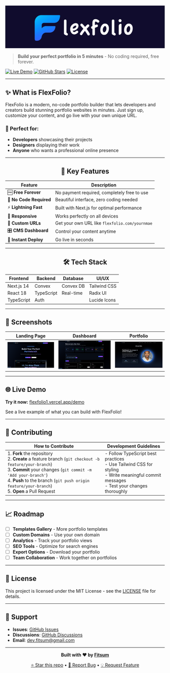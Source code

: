 ![cover](./public/flexfolio_cover_2.jpg)


> **Build your perfect portfolio in 5 minutes** - No coding required, free forever.

[![Live Demo](https://img.shields.io/badge/Live%20Demo-View%20Now-blue?style=for-the-badge&logo=vercel)](https://)
[![GitHub Stars](https://img.shields.io/github/stars/fitsumhelina/flexfolio?style=for-the-badge&logo=github)](https://github.com/fitsumhelina/flexfolio)
[![License](https://img.shields.io/badge/License-MIT-green?style=for-the-badge)](LICENSE)

---


## ✨ What is FlexFolio?

FlexFolio is a modern, no-code portfolio builder that lets developers and creators build stunning portfolio websites in minutes. Just sign up, customize your content, and go live with your own unique URL.

### 🎯 Perfect for:
- **Developers** showcasing their projects
- **Designers** displaying their work
- **Anyone** who wants a professional online presence

---

<div align="center">

## 🌟 Key Features

 Feature | Description |
---------|-------------|
 🆓 **Free Forever** | No payment required, completely free to use |
 🎨 **No Code Required** | Beautiful interface, zero coding needed |
 ⚡ **Lightning Fast** | Built with Next.js for optimal performance |
 📱 **Responsive** | Works perfectly on all devices |
 🔗 **Custom URLs** | Get your own URL like `flexfolio.com/yournmae` |
 🎛️ **CMS Dashboard** | Control your content anytime |
 🚀 **Instant Deploy** | Go live in seconds |

---

## 🛠️ Tech Stack


| Frontend | Backend | Database | UI/UX |
|----------|---------|----------|-------|
| Next.js 14 | Convex | Convex DB | Tailwind CSS |
| React 18 | TypeScript | Real-time | Radix UI |
| TypeScript | Auth | | Lucide Icons |

</div>


---

## 📸 Screenshots

<div align="center">

| Landing Page | Dashboard | Portfolio |
|--------------|-----------|-----------|
| ![Landing](./public/landingpage.png?text=landing) | ![Dashboard](./public/demodashboard.png?text=Dashboard) | ![Portfolio](./public/demoportfolio.png?text=Portfolio) |

</div>

---

## 🌐 Live Demo

**Try it now:** [flexfolio1.vercel.app/demo](https://flexfolio1.vercel.app/demo)

See a live example of what you can build with FlexFolio!

---
## 🤝 Contributing

| How to Contribute | Development Guidelines |
|-------------------|-------------------------|
| 1. **Fork** the repository <br> 2. **Create** a feature branch (`git checkout -b feature/your-branch`) <br> 3. **Commit** your changes (`git commit -m 'Add your-branch'`) <br> 4. **Push** to the branch (`git push origin feature/your-branch`) <br> 5. **Open** a Pull Request | - Follow TypeScript best practices <br> - Use Tailwind CSS for styling <br> - Write meaningful commit messages <br> - Test your changes thoroughly |

---

## 📈 Roadmap

- [ ] **Templates Gallery** - More portfolio templates
- [ ] **Custom Domains** - Use your own domain
- [ ] **Analytics** - Track your portfolio views
- [ ] **SEO Tools** - Optimize for search engines
- [ ] **Export Options** - Download your portfolio
- [ ] **Team Collaboration** - Work together on portfolios

---

## 📄 License

This project is licensed under the MIT License - see the [LICENSE](LICENSE) file for details.

---

## 💝 Support

- **Issues**: [GitHub Issues](https://github.com/fitsumhelina/flexfolio/issues)
- **Discussions**: [GitHub Discussions](https://github.com/fitsumhelina/flexfolio/discussions)
- **Email**: [dev.fitsum@gmail.com](mailto:dev.fitsum@gmail.com)

---

<div align="center">

**Built with ❤️ by [Fitsum](https://www.linkedin.com/in/fitsum-helina-57164828a)**

[⭐ Star this repo](https://github.com/fitsumhelina/flexfolio) • [🐛 Report Bug](https://github.com/fitsumhelina/flexfolio/issues) • [💡 Request Feature](https://github.com/fitsumhelina/flexfolio/issues)

</div>